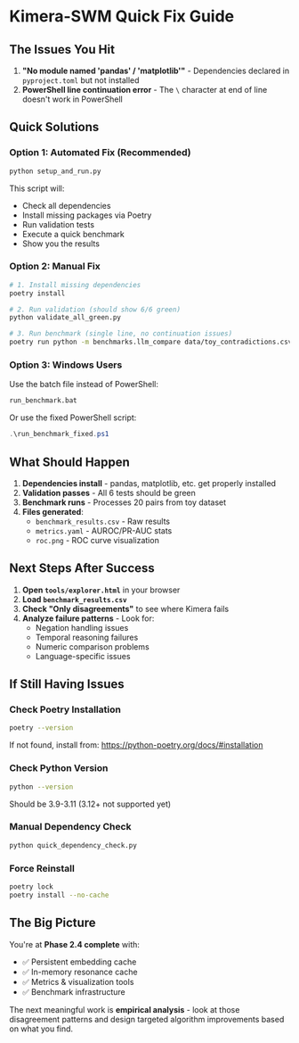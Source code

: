 # Kimera-SWM Quick Fix Guide

## The Issues You Hit

1. **"No module named 'pandas' / 'matplotlib'"** - Dependencies declared in `pyproject.toml` but not installed
2. **PowerShell line continuation error** - The `\` character at end of line doesn't work in PowerShell

## Quick Solutions

### Option 1: Automated Fix (Recommended)
```bash
python setup_and_run.py
```
This script will:
- Check all dependencies
- Install missing packages via Poetry
- Run validation tests
- Execute a quick benchmark
- Show you the results

### Option 2: Manual Fix
```bash
# 1. Install missing dependencies
poetry install

# 2. Run validation (should show 6/6 green)
python validate_all_green.py

# 3. Run benchmark (single line, no continuation issues)
poetry run python -m benchmarks.llm_compare data/toy_contradictions.csv --max-pairs 20 --stats --kimera-only
```

### Option 3: Windows Users
Use the batch file instead of PowerShell:
```cmd
run_benchmark.bat
```

Or use the fixed PowerShell script:
```powershell
.\run_benchmark_fixed.ps1
```

## What Should Happen

1. **Dependencies install** - pandas, matplotlib, etc. get properly installed
2. **Validation passes** - All 6 tests should be green
3. **Benchmark runs** - Processes 20 pairs from toy dataset
4. **Files generated**:
   - `benchmark_results.csv` - Raw results
   - `metrics.yaml` - AUROC/PR-AUC stats
   - `roc.png` - ROC curve visualization

## Next Steps After Success

1. **Open `tools/explorer.html`** in your browser
2. **Load `benchmark_results.csv`**
3. **Check "Only disagreements"** to see where Kimera fails
4. **Analyze failure patterns** - Look for:
   - Negation handling issues
   - Temporal reasoning failures
   - Numeric comparison problems
   - Language-specific issues

## If Still Having Issues

### Check Poetry Installation
```bash
poetry --version
```
If not found, install from: https://python-poetry.org/docs/#installation

### Check Python Version
```bash
python --version
```
Should be 3.9-3.11 (3.12+ not supported yet)

### Manual Dependency Check
```bash
python quick_dependency_check.py
```

### Force Reinstall
```bash
poetry lock
poetry install --no-cache
```

## The Big Picture

You're at **Phase 2.4 complete** with:
- ✅ Persistent embedding cache
- ✅ In-memory resonance cache  
- ✅ Metrics & visualization tools
- ✅ Benchmark infrastructure

The next meaningful work is **empirical analysis** - look at those disagreement patterns and design targeted algorithm improvements based on what you find.